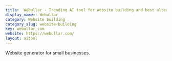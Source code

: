 ```yaml
---
title:  Webullar - Trending AI tool for Website building and best alternatives
display_name:  Webullar
category: Website building
category_slug: website-building
key: webullar_com
website: https://webullar.com/
layout: aitool
---
```


Website generator for small businesses.
